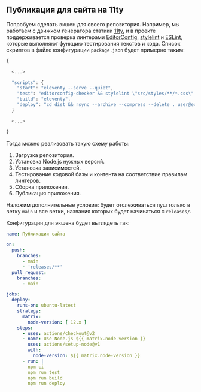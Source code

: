 
## Публикация для сайта на 11ty

Попробуем сделать экшен для своего репозитория. Например, мы работаем с движком генератора статики [11ty](https://www.11ty.dev), и в проекте поддерживается проверка линтерами [EditorConfig](https://editorconfig.org), [stylelint](https://stylelint.io) и [ESLint](https://eslint.org), которые выполняют функцию тестирования текстов и кода. Список скриптов в файле конфигурации `package.json` будет примерно таким:

```JavaScript
{

  <...>

  "scripts": {
    "start": "eleventy --serve --quiet",
    "test": "editorconfig-checker && stylelint \"src/styles/**/*.css\" && eslint src/**/*.js",
    "build": "eleventy",
    "deploy": "cd dist && rsync --archive --compress --delete . user@example.com:/var/www/example.com/html/"
  }

  <...>

}
```

Тогда можно реализовать такую схему работы:

1. Загрузка репозитория.
2. Установка Node.js нужных версий.
3. Установка зависимостей.
4. Тестирование кодовой базы и контента на соответствие правилам линтеров.
5. Сборка приложения.
6. Публикация приложения.

Наложим дополнительные условия: будет отслеживаться пуш только в ветку `main` и все ветки, названия которых будет начинаться с `releases/`.

Конфигурация для экшена будет выглядеть так:

```yaml
name: Публикация сайта

on:
  push:
    branches:
      - main
      - 'releases/**'
  pull_request:
    branches:
      - main

jobs:
  deploy:
    runs-on: ubuntu-latest
    strategy:
      matrix:
        node-version: [ 12.x ]
    steps:
      - uses: actions/checkout@v2
      - name: Use Node.js ${{ matrix.node-version }}
        uses: actions/setup-node@v1
        with:
          node-version: ${{ matrix.node-version }}
      - run: |
        npm ci
        npm run test
        npm run build
        npm run deploy
```

